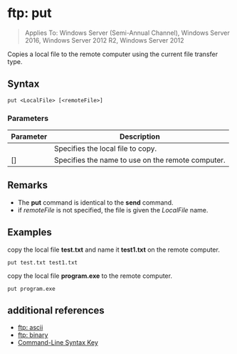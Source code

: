 # ftp: put

>Applies To: Windows Server (Semi-Annual Channel), Windows Server 2016, Windows Server 2012 R2, Windows Server 2012

Copies a local file to the remote computer using the current file transfer type.   
## Syntax  
```  
put <LocalFile> [<remoteFile>]  
```  
### Parameters  
|Parameter|Description|  
|-------|--------|  
|<LocalFile>|Specifies the local file to copy.|  
|[<remoteFile>]|Specifies the name to use on the remote computer.|  
## Remarks  
-   The **put** command is identical to the **send** command.  
-   if *remoteFile* is not specified, the file is given the *LocalFile* name.  
## <a name="BKMK_Examples"></a>Examples  
copy the local file **test.txt** and name it **test1.txt** on the remote computer.  
```  
put test.txt test1.txt  
```  
copy the local file **program.exe** to the remote computer.  
```  
put program.exe  
```  
## additional references  
-   [ftp: ascii](ftp-ascii.md)  
-   [ftp: binary](ftp-binary.md)  
-   [Command-Line Syntax Key](command-line-syntax-key.md)  
